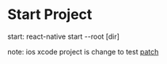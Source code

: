 # Start Project

start:
    react-native start --root [dir]

note:
    ios xcode project is change to test [patch](https://github.com/dengcqw/patch-lib-for-iOS)

